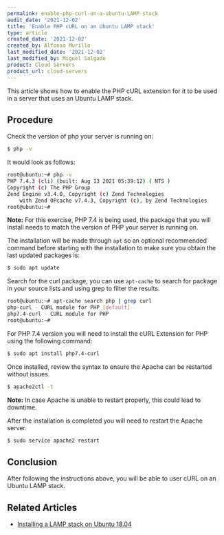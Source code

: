 ```yaml
---
permalink: enable-php-curl-on-a-ubuntu-LAMP-stack
audit_date: '2021-12-02'
title: 'Enable PHP cURL on an Ubuntu LAMP stack'
type: article
created_date: '2021-12-02'
created_by: Alfonso Murillo
last_modified_date: '2021-12-02'
last_modified_by: Miguel Salgado
product: Cloud Servers
product_url: cloud-servers
---
```


This article shows how to enable the PHP cURL extension for it to be used in a server that uses an Ubuntu LAMP stack.

## Procedure

Check the version of php your server is running on:
```sh
$ php -v
```

It would look as follows:

```sh
root@ubuntu:~# php -v
PHP 7.4.3 (cli) (built: Aug 13 2021 05:39:12) ( NTS )
Copyright (c) The PHP Group
Zend Engine v3.4.0, Copyright (c) Zend Technologies
    with Zend OPcache v7.4.3, Copyright (c), by Zend Technologies
root@ubuntu:~# 
```

**Note:**  For this exercise, PHP 7.4 is being used, the package that you will install needs to match the version of PHP your server is running on.

The installation will be made through `apt` so an optional recommended command before starting with the installation to make sure you obtain the last updated packages is:

```sh
$ sudo apt update
```

Search for the curl package, you can use `apt-cache` to search for package in your source lists and using grep to filter the results.

```sh
root@ubuntu:~# apt-cache search php | grep curl
php-curl - CURL module for PHP [default]
php7.4-curl - CURL module for PHP
root@ubuntu:~#
```

For PHP 7.4 version you will need to install the cURL Extension for PHP using the following command:

```sh
$ sudo apt install php7.4-curl
```

Once installed, review the syntax to ensure the Apache can be restarted without issues.

```sh
$ apache2ctl -t
```

**Note:**  In case Apache is unable to restart properly, this could lead to downtime.

After the installation is completed you will need to restart the Apache server.

```sh
$ sudo service apache2 restart
```

## Conclusion
After following the instructions above, you will be able to user cURL on an Ubuntu LAMP stack.

## Related Articles
- [Installing a LAMP stack on Ubuntu 18.04](https://docs.rackspace.com/support/how-to/install-a-lamp-stack-on-ubuntu-1804/)
